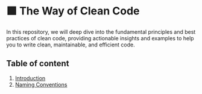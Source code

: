 # 🟩 The Way of Clean Code
 In this repository, we will deep dive into the fundamental principles and best practices of  clean code, providing actionable insights and examples to help you to write  clean, maintainable, and efficient code.

 ## Table of content
 
1. [Introduction](#introduction)
2. [Naming Conventions](#naming-conventions)


